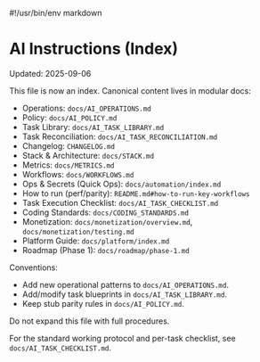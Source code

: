 #!/usr/bin/env markdown

# AI Instructions (Index)

Updated: 2025-09-06

This file is now an index. Canonical content lives in modular docs:

-    Operations: `docs/AI_OPERATIONS.md`
-    Policy: `docs/AI_POLICY.md`
-    Task Library: `docs/AI_TASK_LIBRARY.md`
-    Task Reconciliation: `docs/AI_TASK_RECONCILIATION.md`
-    Changelog: `CHANGELOG.md`
-    Stack & Architecture: `docs/STACK.md`
-    Metrics: `docs/METRICS.md`
-    Workflows: `docs/WORKFLOWS.md`
-    Ops & Secrets (Quick Ops): `docs/automation/index.md`
-    How to run (perf/parity): `README.md#how-to-run-key-workflows`
-    Task Execution Checklist: `docs/AI_TASK_CHECKLIST.md`
-    Coding Standards: `docs/CODING_STANDARDS.md`
-    Monetization: `docs/monetization/overview.md`, `docs/monetization/testing.md`
-    Platform Guide: `docs/platform/index.md`
-    Roadmap (Phase 1): `docs/roadmap/phase-1.md`

Conventions:

-    Add new operational patterns to `docs/AI_OPERATIONS.md`.
-    Add/modify task blueprints in `docs/AI_TASK_LIBRARY.md`.
-    Keep stub parity rules in `docs/AI_POLICY.md`.

Do not expand this file with full procedures.

For the standard working protocol and per-task checklist, see `docs/AI_TASK_CHECKLIST.md`.
